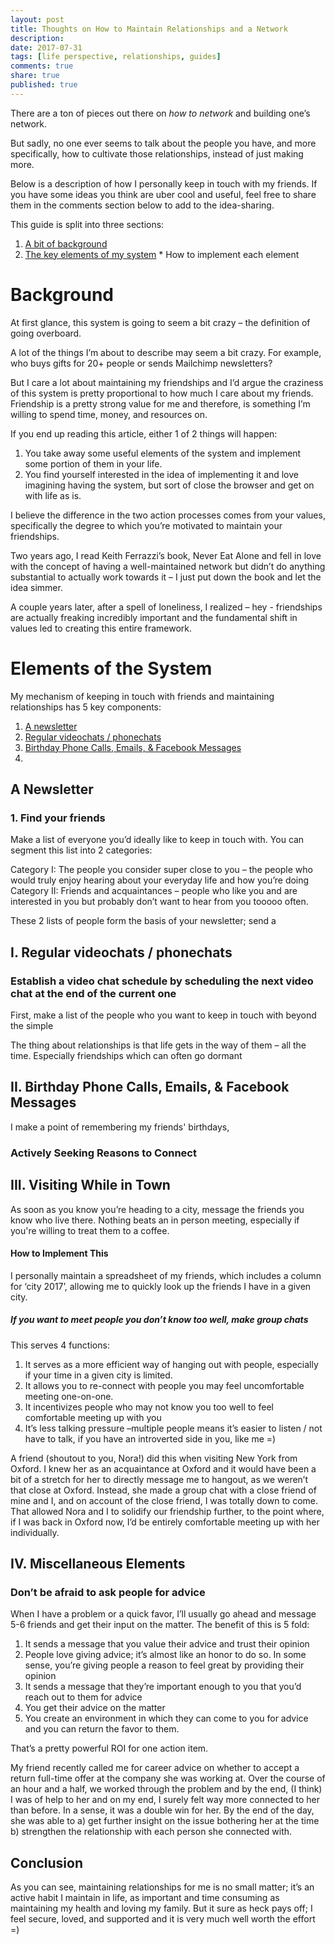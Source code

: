 ```yaml
---
layout: post
title: Thoughts on How to Maintain Relationships and a Network
description: 
date: 2017-07-31
tags: [life perspective, relationships, guides]
comments: true
share: true
published: true
---
```


There are a ton of pieces out there on *how to network* and building one’s network. 

But sadly, no one ever seems to talk about the people you have, and more specifically, how to cultivate those relationships, instead of just making more.

Below is a description of how I personally keep in touch with my friends. If you have some ideas you think are uber cool and useful, feel free to share them in the comments section below to add to the idea-sharing.

This guide is split into three sections: 

1.	[A bit of background](#background)
2.	[The key elements of my system]()
		* How to implement each element

# Background

At first glance, this system is going to seem a bit crazy – the definition of going overboard. 

A lot of the things I’m about to describe may seem a bit crazy. For example, who buys gifts for 20+ people or sends Mailchimp newsletters? 

But I care a lot about maintaining my friendships and I’d argue the craziness of this system is pretty proportional to how much I care about my friends.  Friendship is a pretty strong value for me and therefore, is something I’m willing to spend time, money, and resources on. 

If you end up reading this article, either 1 of 2 things will happen: 

1.	You take away some useful elements of the system and implement some portion of them in your life.
2.	You find yourself interested in the idea of implementing it and love imagining having the system, but sort of close the browser and get on with life as is.

I believe the difference in the two action processes comes from your values, specifically the degree to which you’re motivated to maintain your friendships. 

Two years ago, I read Keith Ferrazzi’s book, Never Eat Alone and fell in love with the concept of having a well-maintained network but didn’t do anything substantial to actually work towards it – I just put down the book and let the idea simmer. 

A couple years later, after a spell of loneliness, I realized – hey - friendships are actually freaking incredibly important and the fundamental shift in values led to creating this entire framework. 

# Elements of the System

My mechanism of keeping in touch with friends and maintaining relationships has 5 key components:  

1. [A newsletter]()
2. [Regular videochats / phonechats]()
3. [Birthday Phone Calls, Emails, & Facebook Messages]()
4.

## A Newsletter

### 1. Find your friends

Make a list of everyone you’d ideally like to keep in touch with. You can segment this list into 2 categories: 

Category I: The people you consider super close to you – the people who would truly enjoy hearing about your everyday life and how you’re doing
Category II: Friends and acquaintances – people who like you and are interested in you but probably don’t want to hear from you tooooo often. 

These 2 lists of people form the basis of your newsletter; send a 

## I. Regular videochats / phonechats 

### Establish a video chat schedule by scheduling the next video chat at the end of the current one

First, make a list of the people who you want to keep in touch with beyond the simple 

The thing about relationships is that life gets in the way of them – all the time. Especially friendships which can often go dormant 

## II. Birthday Phone Calls, Emails, & Facebook Messages 

I make a point of remembering my friends' birthdays, 
### Actively Seeking Reasons to Connect
	
## III. Visiting While in Town

As soon as you know you’re heading to a city, message the friends you know who live there. Nothing beats an in person meeting, especially if you're willing to treat them to a coffee. 

#### How to Implement This

I personally maintain a spreadsheet of my friends, which includes a column for ‘city 2017’, allowing me to quickly look up the friends I have in a given city.  

##### If you want to meet people you don’t know too well, make group chats 

This serves 4 functions:
1.	It serves as a more efficient way of hanging out with people, especially if your time in a given city is limited.
2.	It allows you to re-connect with people you may feel uncomfortable meeting one-on-one. 
3.	It incentivizes people who may not know you too well to feel comfortable meeting up with you
4.	It’s less talking pressure –multiple people means it’s easier to listen / not have to talk, if you have an introverted side in you, like me =) 

A friend (shoutout to you, Nora!) did this when visiting New York from Oxford. I knew her as an acquaintance at Oxford and it would have been a bit of a stretch for her to directly message me to hangout, as we weren’t that close at Oxford.  Instead, she made a group chat with a close friend of mine and I, and on account of the close friend, I was totally down to come. That allowed Nora and I to solidify our friendship further, to the point where, if I was back in Oxford now, I’d be entirely comfortable meeting up with her individually. 

## IV. Miscellaneous Elements

### Don’t be afraid to ask people for advice 

When I have a problem or a quick favor, I’ll usually go ahead and message 5-6 friends and get their input on the matter. The benefit of this is 5 fold: 

1)	It sends a message that you value their advice and trust their opinion
2)	People love giving advice; it’s almost like an honor to do so. In some sense, you’re giving people a reason to feel great by providing their opinion  
3)	It sends a message that they’re important enough to you that you’d reach out to them for advice
4)	You get their advice on the matter
5)	You create an environment in which they can come to you for advice and you can return the favor to them.

That’s a pretty powerful ROI for one action item. 

My friend recently called me for career advice on whether to accept a return full-time offer at the company she was working at. Over the course of an hour and a half, we worked through the problem and by the end, (I think) I was of help to her and on my end, I surely felt way more connected to her than before. In a sense, it was a double win for her. By the end of the day, she was able to a) get further insight on the issue bothering her at the time b) strengthen the relationship with each person she connected with.  




## Conclusion

As you can see, maintaining relationships for me is no small matter; it’s an active habit I maintain in life, as important and time consuming as maintaining my health and loving my family. But it sure as heck pays off; I feel secure, loved, and supported and it is very much well worth the effort =) 

